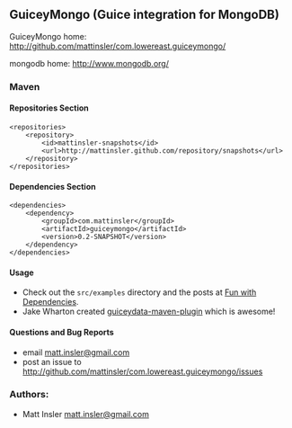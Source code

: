 ## GuiceyMongo (Guice integration for MongoDB) ##

GuiceyMongo home: http://github.com/mattinsler/com.lowereast.guiceymongo/

mongodb home: http://www.mongodb.org/

### Maven
#### Repositories Section

    <repositories>
        <repository>
            <id>mattinsler-snapshots</id>
            <url>http://mattinsler.github.com/repository/snapshots</url>
        </repository>
    </repositories>

#### Dependencies Section

    <dependencies>
        <dependency>
            <groupId>com.mattinsler</groupId>
            <artifactId>guiceymongo</artifactId>
            <version>0.2-SNAPSHOT</version>
        </dependency>
    </dependencies>

#### Usage
 * Check out the `src/examples` directory and the posts at [Fun with Dependencies](http://www.mattinsler.com).
 * Jake Wharton created [guiceydata-maven-plugin](http://github.com/JakeWharton/guiceydata-maven-plugin) which is awesome!

#### Questions and Bug Reports
 * email matt.insler@gmail.com
 * post an issue to http://github.com/mattinsler/com.lowereast.guiceymongo/issues

### Authors:
 * Matt Insler       matt.insler@gmail.com
